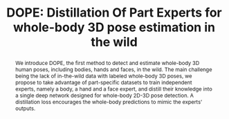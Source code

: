 ---
layout: publications
title:  "DOPE: Distillation Of Part Experts for
whole-body 3D pose estimation in the wild"
authors: "Philippe Weinzaepfel  &nbsp; Romain Brégier &nbsp; <strong>Hadrien Combaluzier</strong>  &nbsp; Vincent Leroy &nbsp; Gregory Rogez"
conf: "ECCV2020"
arxiv_link: https://arxiv.org/abs/2008.09457
pdf_link: https://arxiv.org/pdf/2008.09457.pdf
blog_link: https://europe.naverlabs.com/blog/dope-distillation-of-part-experts-for-whole-body-3d-pose-estimation-in-the-wild/
image: "assets/images/DOPE.png"
abstract: "We introduce DOPE, the first method to detect and estimate whole-body 3D human poses, including bodies, hands and faces,
in the wild. The main challenge being the lack of
in-the-wild data with labeled whole-body 3D poses, we propose to take
advantage of part-specific datasets to train independent experts,
namely a body, a hand and a face expert, and distill their knowledge into
a single deep network designed for whole-body 2D-3D pose detection.
A distillation loss encourages the whole-body predictions to mimic the
experts’ outputs."
---